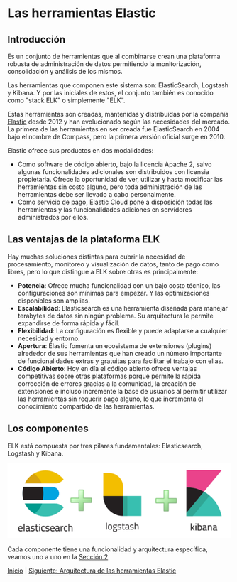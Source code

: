 # Las herramientas Elastic

## Introducción

Es un conjunto de herramientas que al combinarse crean una plataforma robusta de administración de datos permitiendo la monitorización, consolidación y análisis de los mismos.

Las herramientas que componen este sistema son: ElasticSearch, Logstash y Kibana. Y por las iniciales de estos, el conjunto también es conocido como "stack ELK" o simplemente "ELK".

Estas herramientas son creadas, mantenidas y distribuidas por la compañía [Elastic](elastic.co) desde 2012 y han evolucionado según las necesidades del mercado. La primera de las herramientas en ser creada fue ElasticSearch en 2004 bajo el nombre de Compass, pero la primera versión oficial surge en 2010.

Elastic ofrece sus productos en dos modalidades:
- Como software de código abierto, bajo la licencia Apache 2, salvo algunas funcionalidades adicionales son distribuidos con licensia propietaria. Ofrece la oportunidad de ver, utilizar y hasta modificar las herramientas sin costo alguno, pero toda administración de las herramientas debe ser llevado a cabo personalmente.
- Como servicio de pago, Elastic Cloud pone a disposición todas las herramientas y las funcionalidades adiciones en servidores administrados por ellos.

## Las ventajas de la plataforma ELK

Hay muchas soluciones distintas para cubrir la necesidad de procesamiento, monitoreo y visualización de datos, tanto de pago como libres, pero lo que distingue a ELK sobre otras es principalmente:

- **Potencia**: Ofrece mucha funcionalidad con un bajo costo técnico, las configuraciones son mínimas para empezar. Y las optimizaciones disponibles son amplias.
- **Escalabilidad**: Elasticsearch es una herramienta diseñada para manejar terabytes de datos sin ningún problema. Su arquitectura le permite expandirse de forma rápida y fácil.
- **Flexibilidad**: La configuración es flexible y puede adaptarse a cualquier necesidad y entorno.
- **Apertura**: Elastic fomenta un ecosistema de extensiones (plugins) alrededor de sus herramientas que han creado un número importante de funcionalidades extras y gratuitas para facilitar el trabajo con ellas.
- **Código Abierto**: Hoy en día el código abierto ofrece ventajas competitivas sobre otras plataformas porque permite la rápida corrección de errores gracias a la comunidad, la creación de extensiones e incluso incremente la base de usuarios al permitir utilizar las herramientas sin requerir pago alguno, lo que incrementa el conocimiento compartido de las herramientas.

## Los componentes

ELK está compuesta por tres pilares fundamentales: Elasticsearch, Logstash y Kibana.

![Plataforma ELK](elk.png "Plataforma ELK")

Cada componente tiene una funcionalidad y arquitectura específica, veamos uno a uno en la [Sección 2](Seccion2.md)

[Inicio](../README.md) | [Siguiente: Arquitectura de las herramientas Elastic](Seccion2.md)
